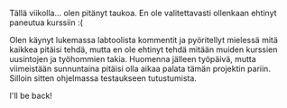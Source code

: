 Tällä viikolla... olen pitänyt taukoa. En ole valitettavasti ollenkaan ehtinyt paneutua kurssiin :( 

Olen käynyt lukemassa labtoolista kommentit ja pyöritellyt mielessä mitä kaikkea pitäisi tehdä, mutta en ole ehtinyt tehdä mitään muiden kurssien uusintojen ja työhommien takia. Huomenna jälleen työpäivä, mutta viimeistään sunnuntaina pitäisi olla aikaa palata tämän projektin pariin. Silloin sitten ohjelmassa testaukseen tutustumista.

I'll be back!
